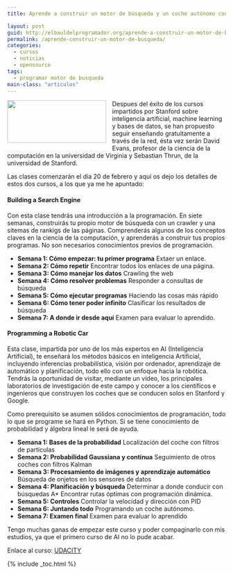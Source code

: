 ```yaml
---
title: Aprende a construir un motor de búsqueda y un coche autónomo con Udacity

layout: post
guid: http://elbauldelprogramador.org/aprende-a-construir-un-motor-de-busqueda-y-un-coche-autonomo-con-udacity/
permalink: /aprende-construir-un-motor-de-busqueda/
categories:
  - cursos
  - noticias
  - opensource
tags:
  - programar motor de busqueda
main-class: "articulos"
---
```

<div class="separator" style="clear: both; text-align: center;">
  <a href="https://4.bp.blogspot.com/-4_orLVxvsaA/Ty6o0VKqt3I/AAAAAAAACDs/3Xxk1Zqo5Ug/s1600/Screenshot.png" imageanchor="1" style="clear:left; float:left;margin-right:1em; margin-bottom:1em"><img border="0" height="98" width="228" src="https://4.bp.blogspot.com/-4_orLVxvsaA/Ty6o0VKqt3I/AAAAAAAACDs/3Xxk1Zqo5Ug/s400/Screenshot.png" /></a>
</div>

Despues del éxito de los cursos impartidos por Stanford sobre inteligencia artificial, machine learning y bases de datos, se han propuesto seguir enseñando gratuitamente a través de la red, ésta vez serán David Evans, profesor de la ciencia de la computación en la universidad de Virginia y Sebastian Thrun, de la universidad de Stanford.

Las clases comenzarán el día 20 de febrero y aquí os dejo los detalles de estos dos cursos, a los que ya me he apuntado:


<!--ad-->

#### Building a Search Engine



Con esta clase tendrás una introducción a la programación. En siete semanas, construirás tu propio motor de búsqueda con un crawler y una sitemas de rankigs de las páginas. Comprenderás algunos de los conceptos claves en la ciencia de la computación, y aprenderás a construir tus propios programas. No son necesarios conocimientos previos de programación.

  * **Semana 1: Cómo empezar: tu primer programa**
    Extaer un enlace.
  * **Semana 2: Cómo repetir**
    Encontrar todos los enlaces de una página.
  * **Semana 3: Cómo manejar los datos**
    Crawling the web
  * **Semana 4: Cómo resolver problemas**
    Responder a consultas de búsqueda
  * **Semana 5: Cómo ejecutar programas**
    Haciendo las cosas más rápido
  * **Semana 6: Cómo tener poder infinito**
    Clasificar los resultados de búsqueda
  * **Semana 7: A donde ir desde aquí**
    Examen para evaluar lo aprendido.

#### Programming a Robotic Car



Esta clase, impartida por uno de los más expertos en AI (Inteligencia Artificial), te enseñará los métodos básicos en inteligencia Artificial, incluyendo inferencias probabilística, visión por ordenador, aprendizaje de automático y planificación, todo ello con un enfoque hacia la robótica. Tendrás la oportunidad de visitar, mediante un vídeo, los principales laboratorios de investigación de este campo y conocer a los científicos e ingenieros que construyen los coches que se conducen solos en Stanford y Google.

Como prerequisito se asumen sólidos conocimientos de programación, todo lo que se programe se hará en Python. Si se tiene conocimiento de probabilidad y álgebra lineal le será de ayuda.

  * **Semana 1: Bases de la probabilidad**
    Localización del coche con filtros de partículas
  * **Semana 2: Probabilidad Gaussiana y continua**
    Seguimiento de otros coches con filtros Kalman
  * **Semana 3: Procesamiento de imágenes y aprendizaje automático**
    Búsqueda de onjetos en los sensores de datos
  * **Semana 4: Planificación y búsqueda**
    Determinar a donde conducir con búsquedas A*
    Encontrar rutas óptimas con programación dinámica.
  * **Semana 5: Controles**
    Controlar la velocidad y dirección con PID
  * **Semana 6: Juntando todo**
    Programando un coche autónomo.
  * **Semana 7: Examen final**
    Examen para evaluar lo aprendido

Tengo muchas ganas de empezar este curso y poder compaginarlo con mis estudios, ya que el primero curso de AI no lo pude acabar.

Enlace al curso: <a TARGET="_BLANK" href="http://www.udacity.com/">UDACITY</a>



{% include _toc.html %}
